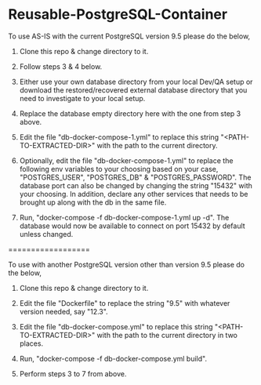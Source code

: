 # Reusable-PostgreSQL-Container

To use AS-IS with the current PostgreSQL version 9.5 please do the below,

1. Clone this repo & change directory to it.

2. Follow steps 3 & 4 below.

3. Either use your own database directory from your local Dev/QA setup or download the restored/recovered external database directory that you need to investigate to your local setup.

4. Replace the database empty directory here with the one from step 3 above.

5. Edit the file "db-docker-compose-1.yml" to replace this string "\<PATH-TO-EXTRACTED-DIR\>" with the path to the current directory.

6. Optionally, edit the file "db-docker-compose-1.yml" to replace the following env variables to your choosing based on your case, "POSTGRES_USER", "POSTGRES_DB" & "POSTGRES_PASSWORD". The database port can also be changed by changing the string "15432" with your choosing. In addition, declare any other services that needs to be brought up along with the db in the same file.

7. Run, "docker-compose -f db-docker-compose-1.yml up -d". The database would now be available to connect on port 15432 by default unless changed.

==================

To use with another PostgreSQL version other than version 9.5 please do the below,

1. Clone this repo & change directory to it.

2. Edit the file "Dockerfile" to replace the string "9.5" with whatever version needed, say "12.3".

3. Edit the file "db-docker-compose.yml" to replace this string "\<PATH-TO-EXTRACTED-DIR\>" with the path to the current directory in two places.

4. Run, "docker-compose -f db-docker-compose.yml build".

5. Perform steps 3 to 7 from above.

